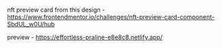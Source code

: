 nft preview card from this design - https://www.frontendmentor.io/challenges/nft-preview-card-component-SbdUL_w0U/hub

preview - https://effortless-praline-e8e8c8.netlify.app/
